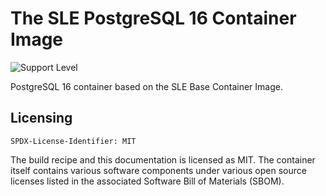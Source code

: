 # The SLE PostgreSQL 16 Container Image

![Support Level](https://img.shields.io/badge/Support_Level-acc-blue)

PostgreSQL 16 container based on the SLE Base Container Image.

## Licensing
`SPDX-License-Identifier: MIT`

The build recipe and this documentation is licensed as MIT.
The container itself contains various software components under various open source licenses listed in the associated
Software Bill of Materials (SBOM).

